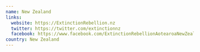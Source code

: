 ```yaml
---
name: New Zealand
links:
  website: https://ExtinctionRebellion.nz
  twitter: https://twitter.com/extinctionnz
  facebook: https://www.facebook.com/ExtinctionRebellionAotearoaNewZealand
country: New Zealand
---
```

